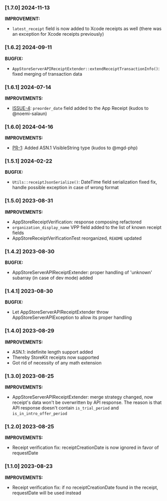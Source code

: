 ### [1.7.0] 2024-11-13

**IMPROVEMENT:**

- `latest_receipt` field is now added to Xcode receipts as well (there was an exception for Xcode receipts previously)

### [1.6.2] 2024-09-11

**BUGFIX:**

- `AppStoreServerAPIReceiptExtender::extendReceiptTransactionInfo()`: fixed merging of transaction data

### [1.6.1] 2024-07-14

**IMPROVEMENTS:**

- [ISSUE-4](https://github.com/readdle/app-store-receipt-verification/issues/4): `preorder_date` field added to the App Receipt (kudos to @noemi-salaun)

### [1.6.0] 2024-04-16

**IMPROVEMENTS:**

- [PR-1](https://github.com/readdle/app-store-receipt-verification/pull/1): Added ASN.1 VisibleString type (kudos to @mgd-php)

### [1.5.1] 2024-02-22

**BUGFIX:**

- `Utils::receiptJsonSerialize()`: DateTime field serialization fixed fix, handle possible exception in case of wrong format

### [1.5.0] 2023-08-31

**IMPROVEMENTS:**

- AppStoreReceiptVerification: response composing refactored
- `organization_display_name` VPP field added to the list of known receipt fields
- AppStoreReceiptVerificationTest reorganized, `README` updated

### [1.4.2] 2023-08-30

**BUGFIX:**

- AppStoreServerAPIReceiptExtender: proper handling of 'unknown' subarray (in case of dev mode) added

### [1.4.1] 2023-08-30

**BUGFIX:**

- Let AppStoreServerAPIReceiptExtender throw AppStoreServerAPIException to allow its proper handling

### [1.4.0] 2023-08-29

**IMPROVEMENTS:**

- ASN.1: indefinite length support added
- Thereby StoreKit receipts now supported
- Got rid of necessity of any math extension

### [1.3.0] 2023-08-25

**IMPROVEMENTS:**

- AppStoreServerAPIReceiptExtender: merge strategy changed, now receipt's data won't be overwritten by API response. The reason is that API response doesn't contain `is_trial_period` and `is_in_intro_offer_period`

### [1.2.0] 2023-08-25

**IMPROVEMENTS:**

- Receipt verification fix: receiptCreationDate is now ignored in favor of requestDate

### [1.1.0] 2023-08-23

**IMPROVEMENTS:**

- Receipt verification fix: if no receiptCreationDate found in the receipt, requestDate will be used instead
